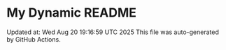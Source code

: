 # My Dynamic README
Updated at: Wed Aug 20 19:16:59 UTC 2025
This file was auto-generated by GitHub Actions.
